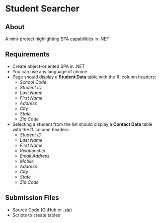 # Student Searcher

## About
A mini-project highlighting SPA capabilities in .NET

## Requirements
- Create object-oriented SPA in .NET
- You can use any language of choice
- Page should display a **Student Data** table with the ff. column headers:
  - *School Code*
  - *Student ID*
  - *Last Name*
  - *First Name*
  - *Address*
  - *City*
  - *State*
  - *Zip Code*
- Selecting a student from the list should display a **Contact Data** table with the ff. column headers:
  - *Student ID*
  - *Last Name*
  - *First Name*
  - *Relationship*
  - *Email Address*
  - *Mobile*
  - *Address*
  - *City*
  - *State*
  - *Zip Code*

## Submission Files
- Source Code (GitHub or .zip)
- Scripts to create tables
